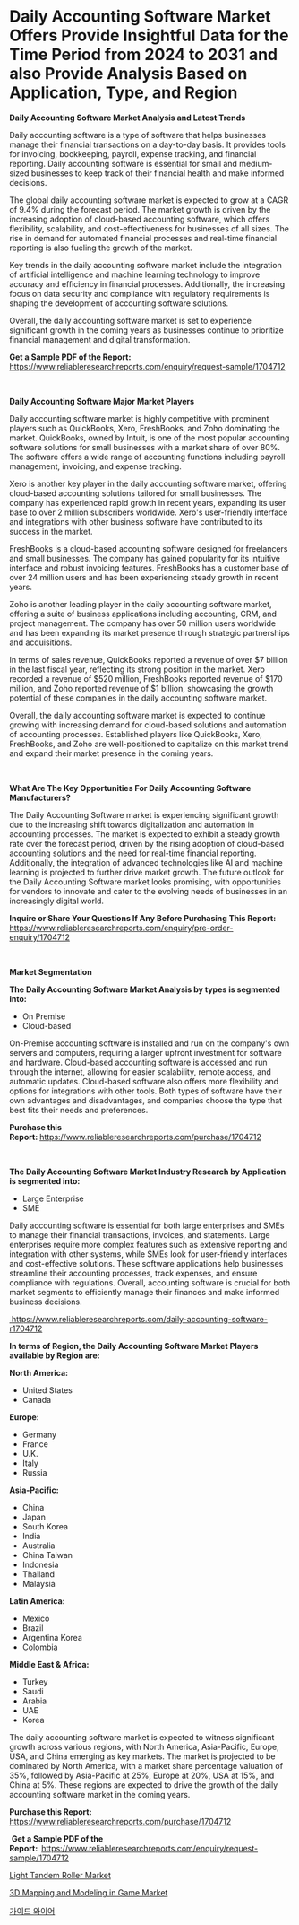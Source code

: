 <p><h1>Daily Accounting Software Market Offers Provide Insightful Data for the Time Period from 2024 to 2031 and also Provide Analysis Based on Application, Type, and Region</h1></p><p><strong>Daily Accounting Software Market Analysis and Latest Trends</strong></p>
<p><p>Daily accounting software is a type of software that helps businesses manage their financial transactions on a day-to-day basis. It provides tools for invoicing, bookkeeping, payroll, expense tracking, and financial reporting. Daily accounting software is essential for small and medium-sized businesses to keep track of their financial health and make informed decisions.</p><p>The global daily accounting software market is expected to grow at a CAGR of 9.4% during the forecast period. The market growth is driven by the increasing adoption of cloud-based accounting software, which offers flexibility, scalability, and cost-effectiveness for businesses of all sizes. The rise in demand for automated financial processes and real-time financial reporting is also fueling the growth of the market.</p><p>Key trends in the daily accounting software market include the integration of artificial intelligence and machine learning technology to improve accuracy and efficiency in financial processes. Additionally, the increasing focus on data security and compliance with regulatory requirements is shaping the development of accounting software solutions.</p><p>Overall, the daily accounting software market is set to experience significant growth in the coming years as businesses continue to prioritize financial management and digital transformation.</p></p>
<p><strong>Get a Sample PDF of the Report:&nbsp;</strong> <a href="https://www.reliableresearchreports.com/enquiry/request-sample/1704712">https://www.reliableresearchreports.com/enquiry/request-sample/1704712</a></p>
<p>&nbsp;</p>
<p><strong>Daily Accounting Software Major Market Players</strong></p>
<p><p>Daily accounting software market is highly competitive with prominent players such as QuickBooks, Xero, FreshBooks, and Zoho dominating the market. QuickBooks, owned by Intuit, is one of the most popular accounting software solutions for small businesses with a market share of over 80%. The software offers a wide range of accounting functions including payroll management, invoicing, and expense tracking.</p><p>Xero is another key player in the daily accounting software market, offering cloud-based accounting solutions tailored for small businesses. The company has experienced rapid growth in recent years, expanding its user base to over 2 million subscribers worldwide. Xero's user-friendly interface and integrations with other business software have contributed to its success in the market.</p><p>FreshBooks is a cloud-based accounting software designed for freelancers and small businesses. The company has gained popularity for its intuitive interface and robust invoicing features. FreshBooks has a customer base of over 24 million users and has been experiencing steady growth in recent years.</p><p>Zoho is another leading player in the daily accounting software market, offering a suite of business applications including accounting, CRM, and project management. The company has over 50 million users worldwide and has been expanding its market presence through strategic partnerships and acquisitions.</p><p>In terms of sales revenue, QuickBooks reported a revenue of over $7 billion in the last fiscal year, reflecting its strong position in the market. Xero recorded a revenue of $520 million, FreshBooks reported revenue of $170 million, and Zoho reported revenue of $1 billion, showcasing the growth potential of these companies in the daily accounting software market.</p><p>Overall, the daily accounting software market is expected to continue growing with increasing demand for cloud-based solutions and automation of accounting processes. Established players like QuickBooks, Xero, FreshBooks, and Zoho are well-positioned to capitalize on this market trend and expand their market presence in the coming years.</p></p>
<p>&nbsp;</p>
<p><strong>What Are The Key Opportunities For Daily Accounting Software Manufacturers?</strong></p>
<p><p>The Daily Accounting Software market is experiencing significant growth due to the increasing shift towards digitalization and automation in accounting processes. The market is expected to exhibit a steady growth rate over the forecast period, driven by the rising adoption of cloud-based accounting solutions and the need for real-time financial reporting. Additionally, the integration of advanced technologies like AI and machine learning is projected to further drive market growth. The future outlook for the Daily Accounting Software market looks promising, with opportunities for vendors to innovate and cater to the evolving needs of businesses in an increasingly digital world.</p></p>
<p><strong>Inquire or Share Your Questions If Any Before Purchasing This Report:</strong> <a href="https://www.reliableresearchreports.com/enquiry/pre-order-enquiry/1704712">https://www.reliableresearchreports.com/enquiry/pre-order-enquiry/1704712</a></p>
<p>&nbsp;</p>
<p><strong>Market Segmentation</strong></p>
<p><strong>The Daily Accounting Software Market Analysis by types is segmented into:</strong></p>
<p><ul><li>On Premise</li><li>Cloud-based</li></ul></p>
<p><p>On-Premise accounting software is installed and run on the company's own servers and computers, requiring a larger upfront investment for software and hardware. Cloud-based accounting software is accessed and run through the internet, allowing for easier scalability, remote access, and automatic updates. Cloud-based software also offers more flexibility and options for integrations with other tools. Both types of software have their own advantages and disadvantages, and companies choose the type that best fits their needs and preferences.</p></p>
<p><strong>Purchase this Report:&nbsp;</strong><a href="https://www.reliableresearchreports.com/purchase/1704712">https://www.reliableresearchreports.com/purchase/1704712</a></p>
<p>&nbsp;</p>
<p><strong>The Daily Accounting Software Market Industry Research by Application is segmented into:</strong></p>
<p><ul><li>Large Enterprise</li><li>SME</li></ul></p>
<p><p>Daily accounting software is essential for both large enterprises and SMEs to manage their financial transactions, invoices, and statements. Large enterprises require more complex features such as extensive reporting and integration with other systems, while SMEs look for user-friendly interfaces and cost-effective solutions. These software applications help businesses streamline their accounting processes, track expenses, and ensure compliance with regulations. Overall, accounting software is crucial for both market segments to efficiently manage their finances and make informed business decisions.</p></p>
<p><a href="https://www.reliableresearchreports.com/daily-accounting-software-r1704712">&nbsp;https://www.reliableresearchreports.com/daily-accounting-software-r1704712</a></p>
<p><strong>In terms of Region, the Daily Accounting Software Market Players available by Region are:</strong></p>
<p>
    <p> <strong> North America: </strong>
        <ul>
            <li>United States</li>
            <li>Canada</li>
        </ul>
        </p> 
    <p> <strong> Europe: </strong>
        <ul>
            <li>Germany</li>
            <li>France</li>
            <li>U.K.</li>
            <li>Italy</li>
            <li>Russia</li>
        </ul>
        </p> 
    <p> <strong> Asia-Pacific: </strong>
        <ul>
            <li>China</li>
            <li>Japan</li>
            <li>South Korea</li>
            <li>India</li>
            <li>Australia</li>
            <li>China Taiwan</li>
            <li>Indonesia</li>
            <li>Thailand</li>
            <li>Malaysia</li>
        </ul>
        </p> 
    <p> <strong> Latin America: </strong>
        <ul>
            <li>Mexico</li>
            <li>Brazil</li>
            <li>Argentina Korea</li>
            <li>Colombia</li>
        </ul>
        </p> 
    <p> <strong> Middle East & Africa: </strong>
        <ul>
            <li>Turkey</li>
            <li>Saudi</li>
            <li>Arabia</li>
            <li>UAE</li>
            <li>Korea</li>
        </ul>
    </p>
    </p>
<p><p>The daily accounting software market is expected to witness significant growth across various regions, with North America, Asia-Pacific, Europe, USA, and China emerging as key markets. The market is projected to be dominated by North America, with a market share percentage valuation of 35%, followed by Asia-Pacific at 25%, Europe at 20%, USA at 15%, and China at 5%. These regions are expected to drive the growth of the daily accounting software market in the coming years.</p></p>
<p><strong>Purchase this Report: </strong><a href="https://www.reliableresearchreports.com/purchase/1704712">https://www.reliableresearchreports.com/purchase/1704712</a></p>
<p>&nbsp;<strong>Get a Sample PDF of the Report:&nbsp;&nbsp;</strong><a href="https://www.reliableresearchreports.com/enquiry/request-sample/1704712">https://www.reliableresearchreports.com/enquiry/request-sample/1704712</a></p>
<p><strong></strong></p>
<p><p><a href="https://github.com/arabintang013/Market-Research-Report-List-1/blob/main/light-tandem-roller-market.md">Light Tandem Roller Market</a></p><p><a href="https://issuu.com/reportprime-2/docs/3d-mapping-and-modeling-in-game-market-size-2030.p">3D Mapping and Modeling in Game Market</a></p><p><a href="https://github.com/marufmohassin05/Market-Research-Report-List-1/blob/main/2355591188203.md">가이드 와이어</a></p></p>
